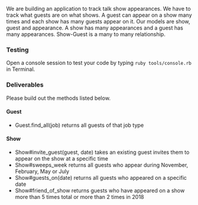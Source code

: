 We are building an application to track talk show appearances. We have to track what guests are on what shows. A guest can appear on a show many times and each show has many guests appear on it. Our models are show, guest and appearance. A show has many appearances and a guest has many appearances. Show-Guest is a many to many relationship.

### Testing
Open a console session to test your code by typing `ruby tools/console.rb` in Terminal.

### Deliverables
Please build out the methods listed below.

#### Guest
  - Guest.find_all(job) returns all guests of that job type

#### Show
  - Show#invite_guest(guest, date) takes an existing guest invites them to appear on the show at a specific time
  - Show#sweeps_week returns all guests who appear during November, February, May or July
  - Show#guests_on(date) returns all guests who appeared on a specific date
  - Show#friend_of_show returns guests who have appeared on a show more than 5 times total or more than 2 times in 2018
